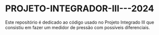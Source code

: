 # PROJETO-INTEGRADOR-III---2024
Este repositório é dedicado ao código usado no Projeto Integrado III que consistiu em fazer um medidor de pressão com possíveis diferenciais.
